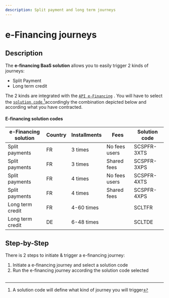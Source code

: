 ```yaml
---
description: Split payment and long term journeys
---
```


# e-Financing journeys

## Description

The **e-financing BaaS solution** allows you to easily trigger 2 kinds of journeys:

* Split Payment
* Long term credit

The 2 kinds are integrated with the  [`API e-Financing`](../../api-reference/credit-api.md) . You will have to select the [`solution code` ](#user-content-fn-1)[^1]accordingly the combination depicted below and according what you have contracted.

#### E-financing solution codes

| e-Financing solution | Country | Installments | Fees          | Solution code |
| -------------------- | ------- | ------------ | ------------- | ------------- |
| Split payments       | FR      | 3 times      | No fees users | SCSPFR-3XTS   |
| Split payments       | FR      | 3 times      | Shared fees   | SCSPFR-3XPS   |
| Split payments       | FR      | 4 times      | No fees users | SCSPFR-4XTS   |
| Split payments       | FR      | 4 times      | Shared fees   | SCSPFR-4XPS   |
| Long term credit     | FR      | 4-60 times   |               | SCLTFR        |
| Long term credit     | DE      | 6-48 times   |               | SCLTDE        |

## Step-by-Step

There is 2 steps to initiate & trigger a e-financing journey:&#x20;

1. Initiate a e-financing journey and select a solution code
2. Run the e-financing journey according the solution code selected

##

[^1]: A solution code will define what kind of journey you will trigger
